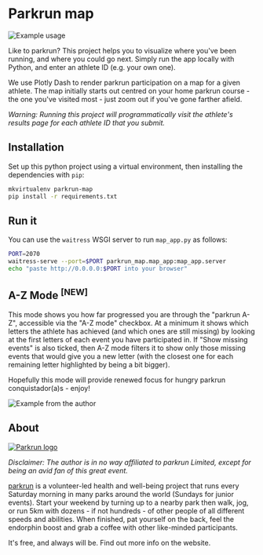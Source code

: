 # Parkrun map

![Example usage](demo.gif)

Like to parkrun? This project helps you to visualize where you've been running, and where you could go next.
Simply run the app locally with Python, and enter an athlete ID (e.g. your own one). 

We use Plotly Dash to render parkrun participation on a map for a given athlete.
The map initially starts out centred on your home parkrun course - the one you've visited most - just zoom out if you've gone farther afield.

_Warning: Running this project will programmatically visit the athlete's results page for each athlete ID that you submit._

## Installation

Set up this python project using a virtual environment, then installing the dependencies with `pip`:

```bash
mkvirtualenv parkrun-map
pip install -r requirements.txt
```

## Run it

You can use the `waitress` WSGI server to run `map_app.py` as follows:

```bash
PORT=2070
waitress-serve --port=$PORT parkrun_map.map_app:map_app.server
echo "paste http://0.0.0.0:$PORT into your browser"
```

## A-Z Mode <sup>[NEW]</sup>

This mode shows you how far progressed you are through the "parkrun A-Z", accessible via the "A-Z mode" checkbox.
At a minimum it shows which letters the athlete has achieved (and which ones are still missing) by looking at the first
letters of each event you have participated in. If "Show missing events" is also ticked, then A-Z mode filters it to
show only those missing events that would give you a new letter (with the closest one for each remaining letter highlighted
by being a bit bigger).

Hopefully this mode will provide renewed focus for hungry parkrun conquistador(a)s - enjoy!


![Example from the author](https://user-images.githubusercontent.com/13883308/263394817-581c9ff0-f14e-43db-92e9-c3f97ef7c523.png)

## About

[![Parkrun logo](https://www.renfrewshireleisure.com/media/187953/parkrun-logo.jpg)](https://www.parkrun.com)

_Disclaimer: The author is in no way affiliated to parkrun Limited, except for being an avid fan of this great event._

[parkrun](https://www.parkrun.com) is a volunteer-led health and well-being project that runs every Saturday morning in many parks around the world
(Sundays for junior events). Start your weekend by turning up to a nearby park then walk, jog, or run 5km with dozens - if not hundreds - of other people of all different
speeds and abilities. When finished, pat yourself on the back, feel the endorphin boost and grab a coffee with other like-minded participants. 

It's free, and always will be. Find out more info on the website. 
